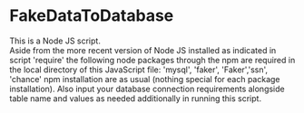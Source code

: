# FakeDataToDatabase
This is a Node JS script.  
Aside from the more recent version of Node JS installed 
as indicated in script 'require' the following node packages through the npm are required in the local directory of this JavaScript file:
'mysql', 'faker', 'Faker','ssn', 'chance'
npm installation are as usual (nothing special for each package installation).
Also input your database connection requirements alongside table name and values as needed
additionally in running this script.
